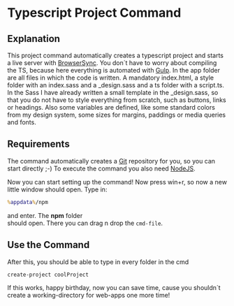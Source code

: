 # Typescript Project Command

## Explanation
This project command automatically creates a typescript project and starts a live server with [BrowserSync](https://browsersync.io/). You don´t have to worry about compiling the TS, because here everything is automated with [Gulp](https://gulpjs.com/). In the app folder are all files in which the code is written. A mandatory index.html, a style folder with an index.sass and a \_design.sass and a ts folder with a script.ts. In the Sass I have already written a small template in the \_design.sass, so that you do not have to style everything from scratch, such as buttons, links or headings. Also some variables are defined, like some standard colors from my design system, some sizes for margins, paddings or media queries and fonts.

## Requirements

The command automatically creates a [Git](https://git-scm.com/) repository for you, so you can start directly ;-)
To execute the command you also need [NodeJS](https://nodejs.org/en/).

Now you can start setting up the command! Now press win+r, so now a new little window should open. Type in: 
```cmd
%appdata%/npm
``` 
and enter. The __npm__ folder  
should open. There you can drag n drop the ```cmd-file```.

## Use the Command
After this, you should be able to type in every folder in the cmd 
```
create-project coolProject
```
If this works, happy birthday, now you can save time, cause you shouldn´t
create a working-directory for web-apps one more time!
